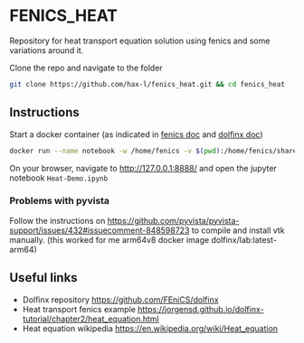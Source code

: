 # FENICS_HEAT

Repository for heat transport equation solution using fenics and some variations around it.

Clone the repo and navigate to the folder

```bash
git clone https://github.com/hax-l/fenics_heat.git && cd fenics_heat
```

## Instructions

Start a docker container (as indicated in [fenics doc](https://fenics.readthedocs.io/projects/containers/en/latest/jupyter.html) and [dolfinx doc](https://github.com/FEniCS/dolfinx))

```bash
docker run --name notebook -w /home/fenics -v $(pwd):/home/fenics/shared -d -p 127.0.0.1:8888:8888 dolfinx/lab:latest 'jupyter-notebook --ip=0.0.0.0'
```

On your browser, navigate to http://127.0.0.1:8888/ and open the jupyter notebook `Heat-Demo.ipynb`

### Problems with pyvista

Follow the instructions on https://github.com/pyvista/pyvista-support/issues/432#issuecomment-848598723 to compile and install vtk manually. (this worked for me arm64v8 docker image dolfinx/lab:latest-arm64)


## Useful links

- Dolfinx repository https://github.com/FEniCS/dolfinx
- Heat transport fenics example https://jorgensd.github.io/dolfinx-tutorial/chapter2/heat_equation.html
- Heat equation wikipedia https://en.wikipedia.org/wiki/Heat_equation
